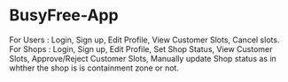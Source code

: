 # BusyFree-App

For Users : Login, Sign up, Edit Profile, View Customer Slots, Cancel slots.
For Shops : Login, Sign up, Edit Profile, Set Shop Status, View Customer Slots, Approve/Reject Customer Slots, Manually update Shop status as in whther the shop is is containment zone or not.
